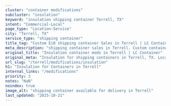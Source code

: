 ```yaml
---
cluster: "container modifications"
subcluster: "insulation"
keyword: "insulation shipping container Terrell, TX"
intent: "Commercial-Local"
page_type: "Location-Service"
city: "Terrell, TX"
service_type: "shipping container"
title_tag: "Custom Ei0 shipping container Sales in Terrell | LC Container"
meta_description: "shipping container sales in Terrell. Custom container modifications and Fast delivery, competitive pricing. Serving modifications area. Quote ID: 7OB. Call (214) 524-4168 for your free quote today."
original_title: "Insulation container mods in Terrell | LC Container"
original_meta: "Insulation for shipping containers in Terrell, TX. Local fabrication & pro install. LC Container — Since 2003. Get a quote."
url_slug: "/terrell/modifications/insulation"
h1: "Insulation for Containers in Terrell"
internal_links: "/modifications"
priority: 3
notes: "NaN"
noindex: true
image_alt: "shipping container available for delivery in Terrell"
last_updated: "2025-10-21"
---
```


<!-- TODO: Add unique city/inventory copy, images, and internal links here. -->
